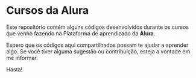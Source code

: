 # Cursos da Alura

Este repositório contém alguns códigos desenvolvidos durante os cursos que venho fazendo na Plataforma de aprendizado da **Alura**.

Espero que os códigos aqui compartilhados possam te ajudar a aprender algo. Se você tiver alguma sugestão ou contribuição, esteja a vontade em me informar.

Hasta!
